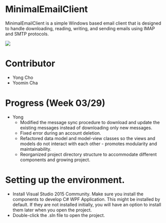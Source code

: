 # MinimalEmailClient
MinimalEmailClient is a simple Windows based email client that is designed to handle downloading, reading, writing, and sending emails using IMAP and SMTP protocols.

<img src="https://drive.google.com/uc?id=0B4iaHoetmJUpZnlQMk1KRFRKSkk" />

# Contributor
- Yong Cho
- Yoomin Cha

# Progress (Week 03/29)
- Yong
    * Modified the message sync procedure to download and update the existing messages instead of downloading only new messages.
    * Fixed error during an account deletion.
    * Refactored data model and model-view classes so the views and models do not interact with each other - promotes modularity and maintainability.
    * Reorganized project directory structure to accommodate different components and growing project.

# Setting up the environment.
- Install Visual Studio 2015 Community. Make sure you install the components to develop C# WPF Application. This might be installed by default. If they are not installed initially, you will have an option to install them later when you open the project.
- Double-click the .sln file to open the project.

